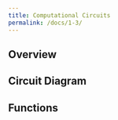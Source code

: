 ```yaml
---
title: Computational Circuits
permalink: /docs/1-3/
---
```

## Overview

## Circuit Diagram

## Functions
